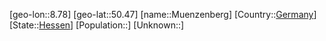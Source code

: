 ﻿---
location: [50.47,8.78]
type: City
tags:
- geo/City


SpocWebEntityId: 32682
isDeleted: false
confidential: public

---
[geo-lon::8.78]
[geo-lat::50.47]
[name::Muenzenberg]
[Country::[Germany](geo/Continent/Europe/Germany.md)]
[State::[Hessen](geo/Continent/Europe/Germany/Hessen.md)]
[Population::]
[Unknown::]

